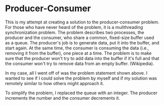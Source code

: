 # Producer-Consumer
This is my attempt at creating a solution to the producer-consumer problem. For those who have never heard of the problem, it is a mulithreading synchronization problem. The problem describes two processes, the producer and the consumer, who share a common, fixed-size buffer used as a queue. The producer's job is to generate data, put it into the buffer, and start again. At the same time, the consumer is consuming the data (i.e., removing it from the buffer), one piece at a time. The problem is to make sure that the producer won't try to add data into the buffer if it's full and that the consumer won't try to remove data from an empty buffer. (Wikipedia).

In my case, all I went off of was the problem statement shown above. I wanted to see if I could solve the problem by myself and if my solution was remotely similar to how others might approach it.

To simplify the problem, I replaced the queue with an integer. The producer increments the number and the consumer decrements it.
